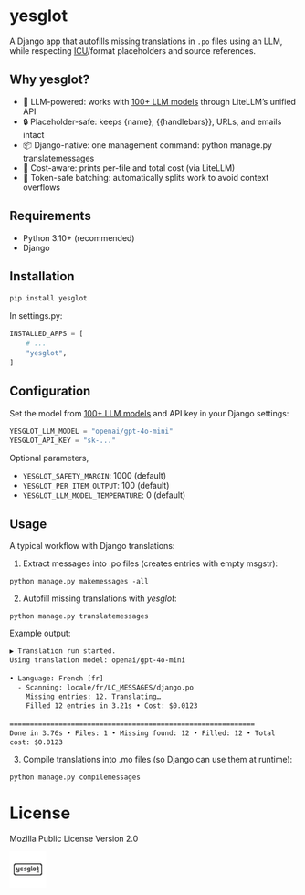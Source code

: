 # yesglot

A Django app that autofills missing translations in `.po` files using an LLM, while respecting [ICU](https://unicode-org.github.io/icu/)/format placeholders and source references.

## Why yesglot?

- 🧠 LLM-powered: works with [100+ LLM models](https://models.litellm.ai/) through LiteLLM’s unified API
- 🔒 Placeholder-safe: keeps {name}, {{handlebars}}, URLs, and emails intact
- 📦 Django-native: one management command: python manage.py translatemessages
- 🧮 Cost-aware: prints per-file and total cost (via LiteLLM)
- 🧱 Token-safe batching: automatically splits work to avoid context overflows

## Requirements

- Python 3.10+ (recommended)
- Django

## Installation

```python
pip install yesglot
```

In settings.py:

```python
INSTALLED_APPS = [
    # ...
    "yesglot",
]
```

## Configuration

Set the model from [100+ LLM models](https://models.litellm.ai/) and API key in your Django settings:

```python
YESGLOT_LLM_MODEL = "openai/gpt-4o-mini"
YESGLOT_API_KEY = "sk-..."
```

Optional parameters,

- `YESGLOT_SAFETY_MARGIN`: 1000 (default)
- `YESGLOT_PER_ITEM_OUTPUT`: 100 (default)
- `YESGLOT_LLM_MODEL_TEMPERATURE`: 0 (default)

## Usage

A typical workflow with Django translations:

1. Extract messages into .po files (creates entries with empty msgstr):

```
python manage.py makemessages -all
```

2. Autofill missing translations with *yesglot*:

```
python manage.py translatemessages
```

Example output:

```
▶ Translation run started.
Using translation model: openai/gpt-4o-mini

• Language: French [fr]
  - Scanning: locale/fr/LC_MESSAGES/django.po
    Missing entries: 12. Translating…
    Filled 12 entries in 3.21s • Cost: $0.0123

============================================================
Done in 3.76s • Files: 1 • Missing found: 12 • Filled: 12 • Total cost: $0.0123
```

3. Compile translations into .mo files (so Django can use them at runtime):

```
python manage.py compilemessages
```

# License

Mozilla Public License Version 2.0

![Yesglot Logo](assets/logo.png)
